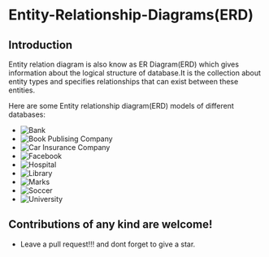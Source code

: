 # Entity-Relationship-Diagrams(ERD)

## Introduction

Entity relation diagram is also know as ER Diagram(ERD) which gives information about the logical structure of database.It is the collection about entity types and specifies relationships that can exist between these entities.

Here are some Entity relationship diagram(ERD) models of different databases:

- ![Bank](./Bank)
- ![Book Publising Company](./Book_Publising_Company)
- ![Car Insurance Company](./Car_Insurance_company)
- ![Facebook](./Facebook)
- ![Hospital](./Hospital)
- ![Library](./Library)
- ![Marks](./Marks)
- ![Soccer](./Soccer)
- ![University](./University)

## Contributions of any kind  are welcome!
  - Leave a pull request!!! and dont forget to give a star.
